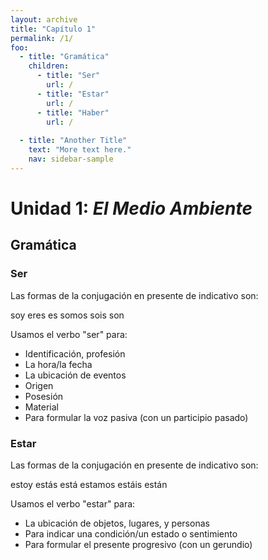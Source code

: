```yaml
---
layout: archive
title: "Capítulo 1"
permalink: /1/
foo:
  - title: "Gramática"
    children:
      - title: "Ser"
        url: /
      - title: "Estar"
        url: /
      - title: "Haber"
        url: /
      
  - title: "Another Title"
    text: "More text here."
    nav: sidebar-sample
---
```


# **Unidad 1: _El Medio Ambiente_**
   
**Gramática**
-------------------------------------
### Ser

Las formas de la conjugación en presente de indicativo son: 

   soy
   eres
   es
   somos
   sois
   son


Usamos el verbo "ser" para:
- Identificación, profesión 
- La hora/la fecha 
- La ubicación de eventos
- Origen
- Posesión
- Material	
- Para formular la voz pasiva (con un participio pasado)

### Estar

Las formas de la conjugación en presente de indicativo son: 

   estoy
   estás
   está
   estamos
   estáis
   están


Usamos el verbo "estar" para:
- La ubicación de objetos, lugares, y personas
- Para indicar una condición/un estado o sentimiento 
- Para formular el presente progresivo (con un gerundio)

